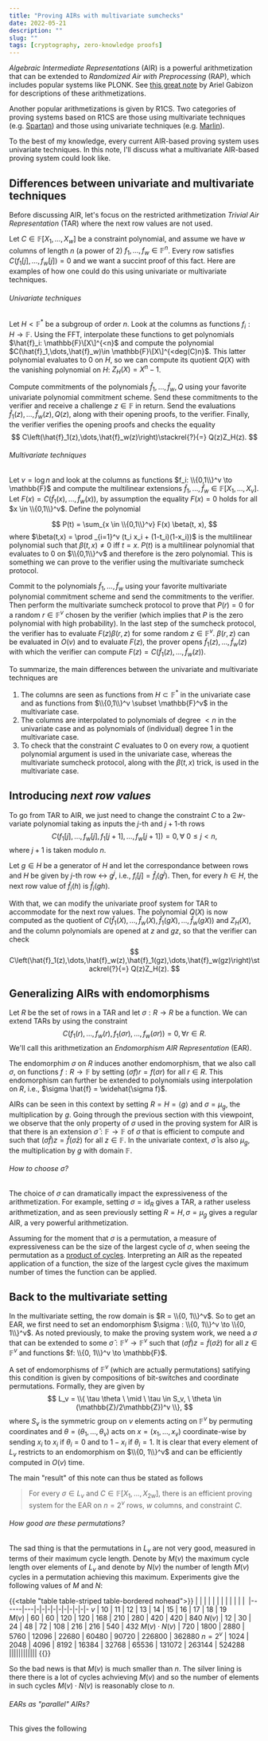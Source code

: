 ```yaml
---
title: "Proving AIRs with multivariate sumchecks"
date: 2022-05-21
description: ""
slug: ""
tags: [cryptography, zero-knowledge proofs]
---
```


*Algebraic Intermediate Representations* (AIR) is a powerful arithmetization that can be extended to *Randomized Air with Preprocessing* (RAP), which includes popular systems like PLONK. See [this great note](https://hackmd.io/@aztec-network/plonk-arithmetiization-air) by Ariel Gabizon for descriptions of these arithmetizations.

Another popular arithmetizations is given by R1CS. Two categories of proving systems based on R1CS are those using multivariate techniques (e.g. [Spartan](https://eprint.iacr.org/2019/550)) and those using univariate techniques (e.g. [Marlin](https://eprint.iacr.org/2019/1047)).

To the best of my knowledge, every current AIR-based proving system uses univariate techniques. In this note, I'll discuss what a multivariate AIR-based proving system could look like.

## Differences between univariate and multivariate techniques

Before discussing AIR, let's focus on the restricted arithmetization *Trivial Air Representation* (TAR) where the next row values are not used. 

Let $C \in \mathbb{F}[X_1,\dots,X_w]$ be a constraint polynomial, and assume we have $w$ columns of length $n$ (a power of 2) $f_1,\dots,f_w \in \mathbb{F}^n$. Every row satisfies $C\left(f_1[j],\dots,f_w[j]\right)=0$ and we want a succint proof of this fact.  Here are examples of how one could do this using univariate or multivariate techniques.

###### Univariate techniques
Let $H < \mathbb{F}^*$ be a subgroup of order $n$. Look at the columns as functions $f_i: H \to \mathbb{F}$. Using the FFT, interpolate these functions to get polynomials $\hat{f}_i: \mathbb{F}\[X\]^{<n}$ and compute the polynomial $C(\hat{f}_1,\dots,\hat{f}_w)\in \mathbb{F}\[X\]^{<deg(C)n}$. This latter polynomial evaluates to $0$ on $H$, so we can compute its quotient $Q(X)$ with the vanishing polynomial on $H$: $Z_H(X) = X^n - 1$. 

Compute commitments of the polynomials $\hat{f}_1,\dots,\hat{f}_w,Q$ using your favorite univariate polynomial commitment scheme. Send these commitments to the verifier and receive a challenge $z \in \mathbb{F}$ in return. Send the evaluations $\hat{f}_1(z),\dots,\hat{f}_w(z),Q(z)$, along with their opening proofs, to the verifier. Finally, the verifier verifies the opening proofs and checks the equality
$$
C\left(\hat{f}_1(z),\dots,\hat{f}_w(z)\right)\stackrel{?}{=} Q(z)Z_H(z).
$$ 

###### Multivariate techniques
Let $v = \log n$ and look at the columns as functions $f_i: \\{0,1\\}^v \to \mathbb{F}$ and compute the multilinear extensions $\tilde{f}_1,\dots,\tilde{f}_w \in \mathbb{F}[X_1,...,X_v]$. Let $F(x) = C\left(\tilde{f}_1(x),\dots,\tilde{f}_w(x)\right)$, by assumption the equality $F(x)=0$ holds for all $x \in \\{0,1\\}^v$. Define the polynomial 

$$
P(t) = \sum_{x \in \\{0,1\\}^v} F(x) \beta(t, x),
$$
where $\beta(t,x) = \prod _{i=1}^v (t_i x_i + (1-t_i)(1-x_i))$ is the multilinear polynomial such that $\beta(t,x)\ne 0$ iff $t=x$. $P(t)$ is a multilinear polynomial that evaluates to $0$ on $\\{0,1\\}^v$ and therefore is the zero polynomial. This is something we can prove to the verifier using the multivariate sumcheck protocol.

Commit to the polynomials $\tilde{f}_1,\dots, \tilde{f}_w$ using your favorite multivariate polynomial commitment scheme and send the commitments to the verifier. Then perform the multivariate sumcheck protocol to prove that $P(r)=0$ for a random $r\in \mathbb{F}^v$ chosen by the verifier (which implies that $P$ is the zero polynomial with high probability). In the last step of the sumcheck protocol, the verifier has to evaluate $F(z)\beta(r,z)$ for some random $z \in \mathbb{F}^v$. $\beta(r,z)$ can be evaluated in $O(v)$ and to evaluate $F(z)$, the prover opens $\tilde{f}_1(z),\dots, \tilde{f}_w(z)$ with which the verifier can compute $F(z) = C(\tilde{f}_1(z),\dots, \tilde{f}_w(z))$.


To summarize, the main differences between the univariate and multivariate techniques are
1. The columns are seen as functions from $H \subset \mathbb{F}^*$ in the univariate case and as functions from $\\{0,1\\}^v \subset \mathbb{F}^v$ in the multivariate case.
2. The columns are interpolated to polynomials of degree $<n$ in the univariate case and as polynomials of (individual) degree $1$ in the multivariate case.
3. To check that the constraint $C$ evaluates to $0$ on every row, a quotient polynomial argument is used in the univariate case, whereas the multivariate sumcheck protocol, along with the $\beta(t,x)$ trick, is used in the multivariate case.

## Introducing *next row values*
To go from TAR to AIR, we just need to change the constraint $C$ to a $2w$-variate polynomial taking as inputs the $j$-th and $j+1$-th rows
$$
C\left(f_1[j],\dots,f_w[j], f_1[j+1],\dots,f_w[j+1]\right)=0, \forall \ 0\leq j < n,
$$
where $j+1$ is taken modulo $n$.

Let $g\in H$ be a generator of $H$ and let the correspondance between rows and $H$ be given by $j$-th row $\leftrightarrow$ $g^j$, i.e., $f_i[j] = \hat{f}_i(g^j)$. Then, for every $h\in H$, the next row value of $\hat{f}_i(h)$ is $\hat{f}_i(gh)$. 

With that, we can modify the univariate proof system for TAR to accommodate for the next row values. The polynomial $Q(X)$ is now computed as the quotient of $C\left(\hat{f}_1(X),\dots,\hat{f}_w(X),\hat{f}_1(gX),\dots,\hat{f}_w(gX)\right)$ and $Z_H(X)$, and the column polynomials are opened at $z$ and $gz$, so that the verifier can check
$$
C\left(\hat{f}_1(z),\dots,\hat{f}_w(z),\hat{f}_1(gz),\dots,\hat{f}_w(gz)\right)\stackrel{?}{=} Q(z)Z_H(z).
$$ 

## Generalizing AIRs with endomorphisms
Let $R$ be the set of rows in a TAR and let $\sigma: R \to R$ be a function. We can extend TARs by using the constraint
$$
C\left(f_1(r),\dots,f_w(r), f_1(\sigma r),\dots,f_w(\sigma r)\right)=0, \forall  r \in R.
$$
We'll call this arithmetization an *Endomorphism AIR Representation* (EAR).

The endomorphim $\sigma$ on $R$ induces another endomorphism, that we also call $\sigma$, on functions $f: R \to \mathbb{F}$ by setting $(\sigma f)r = f(\sigma r)$ for all $r\in R$. This endomorphism can further be extended to polynomials using interpolation on $R$, i.e., $\sigma \hat{f} = \widehat{\sigma f}$.

AIRs can be seen in this context by setting $R = H = \langle g \rangle$ and $\sigma = \mu_g$, the multiplication by $g$. Going through the previous section with this viewpoint, we observe that the only property of $\sigma$ used in the proving system for AIR is that there is an extension $\bar{\sigma} : \mathbb{F} \to \mathbb{F}$ of $\sigma$ that is efficient to compute and such that $(\sigma \hat{f})z = \hat{f}(\bar{\sigma} z)$ for all $z\in \mathbb{F}$. In the univariate context, $\bar{\sigma}$ is also $\mu_g$, the multiplication by $g$ with domain $\mathbb{F}$.

###### How to choose $\sigma$?
The choice of $\sigma$ can dramatically impact the expressiveness of the arithmetization. For example, setting $\sigma = \mathrm{id}_R$ gives a TAR, a rather useless arithmetization, and as seen previously setting $R = H, \sigma = \mu_g$ gives a regular AIR, a very powerful arithmetization.

Assuming for the moment that $\sigma$ is a permutation, a measure of expressiveness can be the size of the largest cycle of $\sigma$, when seeing the permutation as a [product of cycles](https://en.wikipedia.org/wiki/Permutation#Cycle_notation). Interpreting an AIR as the repeated application of a function, the size of the largest cycle gives the maximum number of times the function can be applied.

## Back to the multivariate setting
In the multivariate setting, the row domain is $R = \\{0, 1\\}^v$. So to get an EAR, we first need to set an endomorphism $\sigma : \\{0, 1\\}^v \to \\{0, 1\\}^v$. As noted previously, to make the proving system work, we need a $\sigma$ that can be extended to some $\bar{\sigma}: \mathbb{F}^v \to \mathbb{F}^v$ such that $(\sigma \tilde{f})z = \tilde{f}(\bar{\sigma} z)$ for all $z \in \mathbb{F}^v$ and functions $f: \\{0, 1\\}^v \to \mathbb{F}$.

A set of endomorphisms of $\mathbb{F}^v$ (which are actually permutations) satifying this condition is given by compositions of bit-switches and coordinate permutations. Formally, they are given by
$$
L_v = \\{ \tau \theta \ \mid \ \tau \in S_v, \ \theta \in (\mathbb{Z}/2\mathbb{Z})^v \\},
$$
where $S_v$ is the symmetric group on $v$ elements acting on $\mathbb{F}^v$ by permuting coordinates and $\theta = (\theta_1,\dots,\theta_v)$ acts on $x = (x_1, \dots, x_v)$ coordinate-wise by sending $x_i$ to $x_i$ if $\theta_i = 0$ and to $1-x_i$ if $\theta_i = 1$. It is clear that every element of $L_v$ restricts to an endomorphism on $\\{0, 1\\}^v$ and can be efficiently computed in $O(v)$ time.

The main "result" of this note can thus be stated as follows

> For every $\sigma \in L_v$ and $C\in \mathbb{F}[X_1,\dots,X_{2w}]$, there is an efficient proving system for the EAR on $n = 2^v$ rows, $w$ columns, and constraint $C$. 

###### How good are these permutations?
The sad thing is that the permutations in $L_v$ are not very good, measured in terms of their maximum cycle length. Denote by $M(v)$ the maximum cycle length over elements of $L_v$ and denote by $N(v)$ the number of length $M(v)$ cycles in a permutation achieving this maximum. Experiments give the following values of $M$ and $N$:

{{<table "table table-striped table-bordered nohead">}}
| | | | | | | | | | | | 
|------|---|-|-|-|-|-|-|-|-|-|-
$v$ | 10 | 11 | 12 | 13 | 14 | 15 | 16 | 17 | 18 | 19  
$M(v)$ | 60 | 60 | 120 | 120 | 168 | 210 | 280 | 420 | 420 |  840
$N(v)$ | 12 | 30 | 24 | 48 | 72 | 108 | 216 | 216 | 540 |  432
$M(v)\cdot N(v)$ | 720 | 1800 | 2880 | 5760 | 12096 | 22680 | 60480 | 90720 | 226800 |  362880
$n=2^v$ | 1024 | 2048 | 4096 | 8192 | 16384 | 32768 | 65536 | 131072 | 263144 |  524288
||||||||||||
{{</table>}}

So the bad news is that $M(v)$ is much smaller than $n$. The silver lining is there there is a lot of cycles achvieving $M(v)$ and so the number of elements in such cycles $M(v)\cdot N(v)$ is reasonably close to $n$.

###### EARs as "parallel" AIRs?
This gives the following 


